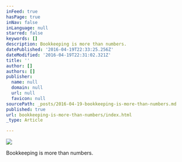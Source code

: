 ```yaml
---
inFeed: true
hasPage: true
inNav: false
inLanguage: null
starred: false
keywords: []
description: Bookkeeping is more than numbers.
datePublished: '2016-04-19T22:33:25.256Z'
dateModified: '2016-04-19T22:31:02.321Z'
title: ''
author: []
authors: []
publisher:
  name: null
  domain: null
  url: null
  favicon: null
sourcePath: _posts/2016-04-19-bookkeeping-is-more-than-numbers.md
published: true
url: bookkeeping-is-more-than-numbers/index.html
_type: Article

---
```

![](https://the-grid-user-content.s3-us-west-2.amazonaws.com/d7c68344-32af-4099-8a1b-31617575e24c.jpg)

Bookkeeping is more than numbers.